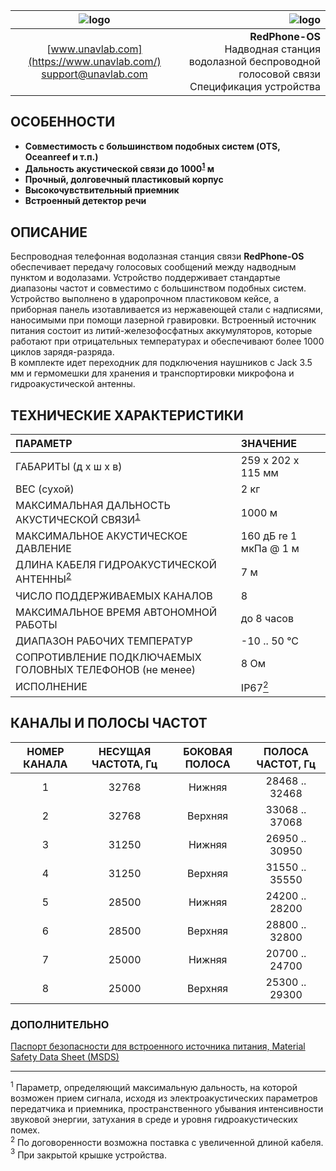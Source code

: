 | ![logo](https://ucnl.github.io/documentation/sm_logo.png) | ![logo](https://ucnl.github.io/documentation/redphone_os.png) |
| :---: | ---: |
| [www.unavlab.com](https://www.unavlab.com/) <br/> [support@unavlab.com](mailto:support@unavlab.com) | **RedPhone-OS** <br/> Надводная станция водолазной беспроводной голосовой связи <br/> Спецификация устройства |


## ОСОБЕННОСТИ

* **Совместимость с большинством подобных систем (OTS, Oceanreef и т.п.)**
* **Дальность акустической связи до 1000<sup>[1](#footnote1)</sup> м**
* **Прочный, долговечный пластиковый корпус**
* **Высокочувствительный приемник**
* **Встроенный детектор речи**

## ОПИСАНИЕ

Беспроводная телефонная водолазная станция связи **RedPhone-OS** обеспечивает передачу голосовых сообщений между надводным пунктом и водолазами. 
Устройство поддерживает стандартые диапазоны частот и совместимо с большинством подобных систем. Устройство выполнено в ударопрочном 
пластиковом кейсе, а приборная панель изотавливается из нержавеющей стали с надписями, наносимыми при помощи лазерной гравировки. 
Встроенный источник питания состоит из литий-железофосфатных аккумуляторов, которые работают при отрицательных температурах
и обеспечивают более 1000 циклов зарядя-разряда.  
В комплекте идет переходник для подключения наушников с Jack 3.5 мм и гермомешки для хранения и транспортировки микрофона и гидроакустической антенны.
  
<div style="page-break-after: always;"></div>

## ТЕХНИЧЕСКИЕ ХАРАКТЕРИСТИКИ

| ПАРАМЕТР | ЗНАЧЕНИЕ |
| :--- | :--- |
| ГАБАРИТЫ (д х ш х в)| 259 x 202 x 115 мм |
| ВЕС (сухой) | 2 кг |
| МАКСИМАЛЬНАЯ ДАЛЬНОСТЬ АКУСТИЧЕСКОЙ СВЯЗИ<sup>[1](#footnote1)</sup> | 1000 м |
| МАКСИМАЛЬНОЕ АКУСТИЧЕСКОЕ ДАВЛЕНИЕ | 160 дБ re 1 мкПа @ 1 м |
| ДЛИНА КАБЕЛЯ ГИДРОАКУСТИЧЕСКОЙ АНТЕННЫ<sup>[2](#footnote2)</sup> | 7 м |
| ЧИСЛО ПОДДЕРЖИВАЕМЫХ КАНАЛОВ | 8 |
| МАКСИМАЛЬНОЕ ВРЕМЯ АВТОНОМНОЙ РАБОТЫ | до 8 часов |
| ДИАПАЗОН РАБОЧИХ ТЕМПЕРАТУР | -10 .. 50 °С |
| СОПРОТИВЛЕНИЕ ПОДКЛЮЧАЕМЫХ ГОЛОВНЫХ ТЕЛЕФОНОВ (не менее) | 8 Ом |
| ИСПОЛНЕНИЕ | IP67[<sup>2</sup>](#footnote2) |

## КАНАЛЫ И ПОЛОСЫ ЧАСТОТ

| НОМЕР КАНАЛА | НЕСУЩАЯ ЧАСТОТА, Гц | БОКОВАЯ ПОЛОСА | ПОЛОСА ЧАСТОТ, Гц |
| :---: | :---: | :---: | :---: |
| 1 | 32768 | Нижняя | 28468 .. 32468 |
| 2 | 32768 | Верхняя | 33068 .. 37068 |
| 3 | 31250 | Нижняя | 26950 .. 30950 |
| 4 | 31250 | Верхняя | 31550 .. 35550 |
| 5 | 28500 | Нижняя | 24200 .. 28200 |
| 6 | 28500 | Верхняя | 28800 .. 32800 |
| 7 | 25000 | Нижняя | 20700 .. 24700 |
| 8 | 25000 | Верхняя | 25300 .. 29300 |

### ДОПОЛНИТЕЛЬНО

[Паспорт безопасности для встроенного источника питания, Material Safety Data Sheet (MSDS)](\documetnation\MSDS_BATLINK_LiFePO4_ru.pdf)  

________________
<a name="footnote1"><sup>1</sup></a> Параметр, определяющий максимальную дальность, на которой возможен прием сигнала, исходя из электроакустических параметров передатчика и приемника, пространственного убывания интенсивности звуковой энергии, затухания в среде и уровня гидроакустических помех.  
<a name="footnote2"><sup>2</sup></a> По договоренности возможна поставка с увеличенной длиной кабеля.  
<a name="footnote3"><sup>3</sup></a> При закрытой крышке устройства.  

